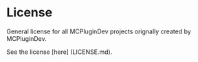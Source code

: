 # License
General license for all MCPluginDev projects orignally created by MCPluginDev.

See the license [here] (LICENSE.md).
